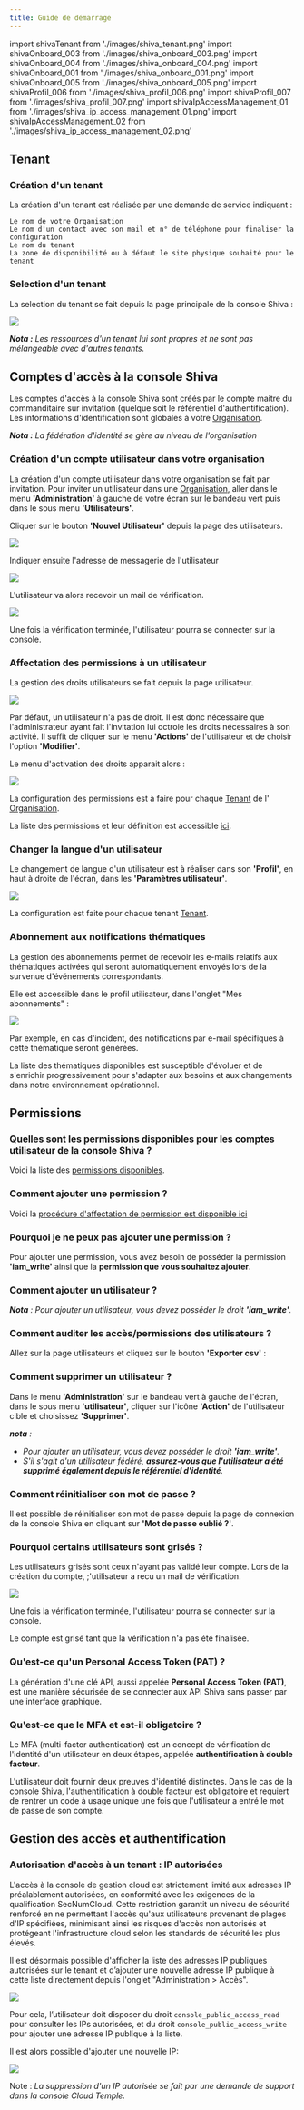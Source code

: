 ```yaml
---
title: Guide de démarrage
---
```

import shivaTenant from './images/shiva_tenant.png'
import shivaOnboard_003 from './images/shiva_onboard_003.png'
import shivaOnboard_004 from './images/shiva_onboard_004.png'
import shivaOnboard_001 from './images/shiva_onboard_001.png'
import shivaOnboard_005 from './images/shiva_onboard_005.png'
import shivaProfil_006 from './images/shiva_profil_006.png'
import shivaProfil_007 from './images/shiva_profil_007.png'
import shivaIpAccessManagement_01 from './images/shiva_ip_access_management_01.png'
import shivaIpAccessManagement_02 from './images/shiva_ip_access_management_02.png'

##  Tenant

### Création d'un tenant

La création d'un tenant est réalisée par une demande de service indiquant :

    Le nom de votre Organisation
    Le nom d'un contact avec son mail et n° de téléphone pour finaliser la configuration
    Le nom du tenant
    La zone de disponibilité ou à défaut le site physique souhaité pour le tenant


### Selection d'un tenant

La selection du tenant se fait depuis la page principale de la console Shiva :

<img src={shivaTenant} />


*__Nota :__ Les ressources d'un tenant lui sont propres et ne sont pas mélangeable avec d'autres tenants.*



## Comptes d'accès à la console Shiva

Les comptes d'accès à la console Shiva sont créés par le compte maitre du commanditaire sur invitation (quelque soit le référentiel d'authentification).
Les informations d'identification sont globales à votre [Organisation](concepts.md#organisations).

*__Nota :__ La fédération d'identité se gère au niveau de l'organisation*

### Création d'un compte utilisateur dans votre organisation

La création d'un compte utilisateur dans votre organisation se fait par invitation. Pour inviter un utilisateur dans une [Organisation](concepts.md#organisations), aller dans le menu __'Administration'__ à gauche de votre écran sur le bandeau vert puis dans le sous menu __'Utilisateurs'__.

Cliquer sur le bouton __'Nouvel Utilisateur'__ depuis la page des utilisateurs.

<img src={shivaOnboard_003} />

Indiquer ensuite l'adresse de messagerie de l'utilisateur

<img src={shivaOnboard_004} />

L'utilisateur va alors recevoir un mail de vérification.

<img src={shivaOnboard_001} />

Une fois la vérification terminée, l'utilisateur pourra se connecter sur la console.

### Affectation des permissions à un utilisateur

La gestion des droits utilisateurs se fait depuis la page utilisateur.

<img src={shivaOnboard_003} />

Par défaut, un utilisateur n'a pas de droit. Il est donc nécessaire que l'administrateur ayant fait l'invitation lui octroie les droits nécessaires à son activité. Il suffit de cliquer sur le menu __'Actions'__ de l'utilisateur et de choisir l'option __'Modifier'__.

Le menu d'activation des droits apparait alors :

<img src={shivaOnboard_005} />

La configuration des permissions est à faire pour chaque [Tenant](concepts.md#tenants) de l'
[Organisation](concepts.md#organisations).

La liste des permissions et leur définition est accessible [ici](#permissions).

### Changer la langue d'un utilisateur

Le changement de langue d'un utilisateur est à réaliser dans son __'Profil'__, en haut à droite de l'écran, dans les __'Paramètres utilisateur'__.

<img src={shivaProfil_006} />

La configuration est faite pour chaque tenant [Tenant](concepts.md#tenants).

### Abonnement aux notifications thématiques

La gestion des abonnements permet de recevoir les e-mails relatifs aux thématiques activées qui seront automatiquement envoyés lors de la survenue d'événements correspondants.

Elle est accessible dans le profil utilisateur, dans l'onglet "Mes abonnements" :

<img src={shivaProfil_007} />

 Par exemple, en cas d'incident, des notifications par e-mail spécifiques à cette thématique seront générées.

La liste des thématiques disponibles est susceptible d'évoluer et de s'enrichir progressivement pour s'adapter aux besoins et aux changements dans notre environnement opérationnel.


## Permissions

### Quelles sont les permissions disponibles pour les comptes utilisateur de la console Shiva ?

Voici la liste des [permissions disponibles](#permissions).

### Comment ajouter une permission ?

Voici la [procédure d'affectation de permission est disponible ici](#permissions)

### Pourquoi je ne peux pas ajouter une permission ?

Pour ajouter une permission, vous avez besoin de posséder la permission __'iam_write'__ ainsi que la __permission que vous souhaitez ajouter__.

### Comment ajouter un utilisateur ?

*__Nota__ : Pour ajouter un utilisateur, vous devez posséder le droit __'iam_write'__.*

### Comment auditer les accès/permissions des utilisateurs ?

Allez sur la page utilisateurs et cliquez sur le bouton __'Exporter csv'__ :

### Comment supprimer un utilisateur ?

Dans le menu __'Administration'__ sur le bandeau vert à gauche de l'écran, dans le sous menu __'utilisateur'__, cliquer sur l'icône __'Action'__ de l'utilisateur cible et choisissez __'Supprimer'__.

*__nota__ :*
- *Pour ajouter un utilisateur, vous devez posséder le droit __'iam_write'__.*
- *S'il s'agit d'un utilisateur fédéré, __assurez-vous que l'utilisateur a été supprimé également depuis le référentiel d'identité__.*

### Comment réinitialiser son mot de passe ?
Il est possible de réinitialiser son mot de passe depuis la page de connexion de la console Shiva en cliquant sur __'Mot de passe oublié ?'__.

### Pourquoi certains utilisateurs sont grisés ?
Les utilisateurs grisés sont ceux n'ayant pas validé leur compte. Lors de la création du compte, ;'utilisateur a recu un mail de vérification.

<img src={shivaOnboard_001} />

Une fois la vérification terminée, l'utilisateur pourra se connecter sur la console.

Le compte est grisé tant que la vérification n'a pas été finalisée.

### Qu'est-ce qu'un Personal Access Token (PAT) ?

La génération d'une clé API, aussi appelée __Personal Access Token (PAT)__,
est une manière sécurisée de se connecter aux API Shiva sans passer par une interface graphique.

### Qu'est-ce que le MFA et est-il obligatoire ?
Le MFA (multi-factor authentication) est un concept de vérification de l'identité d'un utilisateur en deux étapes, appelée __authentification à double facteur__.

L'utilisateur doit fournir deux preuves d'identité distinctes. Dans le cas de la console Shiva, l'authentification à double facteur est obligatoire et requiert de rentrer un code à usage unique une fois que l'utilisateur a entré le mot de passe de son compte.


## Gestion des accès et authentification

### Autorisation d'accès à un tenant : IP autorisées

L'accès à la console de gestion cloud est strictement limité aux adresses IP préalablement autorisées, en conformité avec les exigences de la qualification SecNumCloud. Cette restriction garantit un niveau de sécurité renforcé en ne permettant l'accès qu'aux utilisateurs provenant de plages d'IP spécifiées, minimisant ainsi les risques d'accès non autorisés et protégeant l'infrastructure cloud selon les standards de sécurité les plus élevés.

Il est désormais possible d'afficher la liste des adresses IP publiques autorisées sur le tenant et d’ajouter une nouvelle adresse IP publique à cette liste directement depuis l'onglet "Administration > Accès".

<img src={shivaIpAccessManagement_01} />

Pour cela, l’utilisateur doit disposer du droit `console_public_access_read` pour consulter les IPs autorisées, et du droit `console_public_access_write` pour ajouter une adresse IP publique à la liste.

Il est alors possible d'ajouter une nouvelle IP:

<img src={shivaIpAccessManagement_02} />

Note : *La suppression d'un IP autorisée se fait par une demande de support dans la console Cloud Temple.*
